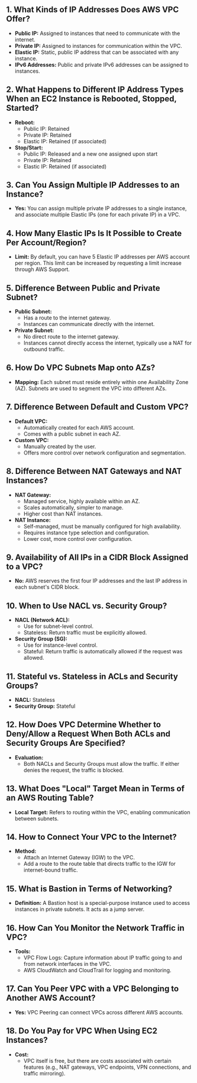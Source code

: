 ## 1. What Kinds of IP Addresses Does AWS VPC Offer?
- **Public IP:** Assigned to instances that need to communicate with the internet.
- **Private IP:** Assigned to instances for communication within the VPC.
- **Elastic IP:** Static, public IP address that can be associated with any instance.
- **IPv6 Addresses:** Public and private IPv6 addresses can be assigned to instances.

## 2. What Happens to Different IP Address Types When an EC2 Instance is Rebooted, Stopped, Started?
- **Reboot:**
  - Public IP: Retained
  - Private IP: Retained
  - Elastic IP: Retained (if associated)
- **Stop/Start:**
  - Public IP: Released and a new one assigned upon start
  - Private IP: Retained
  - Elastic IP: Retained (if associated)

## 3. Can You Assign Multiple IP Addresses to an Instance?
- **Yes:** You can assign multiple private IP addresses to a single instance, and associate multiple Elastic IPs (one for each private IP) in a VPC.

## 4. How Many Elastic IPs Is It Possible to Create Per Account/Region?
- **Limit:** By default, you can have 5 Elastic IP addresses per AWS account per region. This limit can be increased by requesting a limit increase through AWS Support.

## 5. Difference Between Public and Private Subnet?
- **Public Subnet:**
  - Has a route to the internet gateway.
  - Instances can communicate directly with the internet.
- **Private Subnet:**
  - No direct route to the internet gateway.
  - Instances cannot directly access the internet, typically use a NAT for outbound traffic.

## 6. How Do VPC Subnets Map onto AZs?
- **Mapping:** Each subnet must reside entirely within one Availability Zone (AZ). Subnets are used to segment the VPC into different AZs.

## 7. Difference Between Default and Custom VPC?
- **Default VPC:**
  - Automatically created for each AWS account.
  - Comes with a public subnet in each AZ.
- **Custom VPC:**
  - Manually created by the user.
  - Offers more control over network configuration and segmentation.

## 8. Difference Between NAT Gateways and NAT Instances?
- **NAT Gateway:**
  - Managed service, highly available within an AZ.
  - Scales automatically, simpler to manage.
  - Higher cost than NAT instances.
- **NAT Instance:**
  - Self-managed, must be manually configured for high availability.
  - Requires instance type selection and configuration.
  - Lower cost, more control over configuration.

## 9. Availability of All IPs in a CIDR Block Assigned to a VPC?
- **No:** AWS reserves the first four IP addresses and the last IP address in each subnet's CIDR block.

## 10. When to Use NACL vs. Security Group?
- **NACL (Network ACL):**
  - Use for subnet-level control.
  - Stateless: Return traffic must be explicitly allowed.
- **Security Group (SG):**
  - Use for instance-level control.
  - Stateful: Return traffic is automatically allowed if the request was allowed.

## 11. Stateful vs. Stateless in ACLs and Security Groups?
- **NACL:** Stateless
- **Security Group:** Stateful

## 12. How Does VPC Determine Whether to Deny/Allow a Request When Both ACLs and Security Groups Are Specified?
- **Evaluation:**
  - Both NACLs and Security Groups must allow the traffic. If either denies the request, the traffic is blocked.

## 13. What Does "Local" Target Mean in Terms of an AWS Routing Table?
- **Local Target:** Refers to routing within the VPC, enabling communication between subnets.

## 14. How to Connect Your VPC to the Internet?
- **Method:**
  - Attach an Internet Gateway (IGW) to the VPC.
  - Add a route to the route table that directs traffic to the IGW for internet-bound traffic.

## 15. What is Bastion in Terms of Networking?
- **Definition:** A Bastion host is a special-purpose instance used to access instances in private subnets. It acts as a jump server.

## 16. How Can You Monitor the Network Traffic in VPC?
- **Tools:**
  - VPC Flow Logs: Capture information about IP traffic going to and from network interfaces in the VPC.
  - AWS CloudWatch and CloudTrail for logging and monitoring.

## 17. Can You Peer VPC with a VPC Belonging to Another AWS Account?
- **Yes:** VPC Peering can connect VPCs across different AWS accounts.

## 18. Do You Pay for VPC When Using EC2 Instances?
- **Cost:**
  - VPC itself is free, but there are costs associated with certain features (e.g., NAT gateways, VPC endpoints, VPN connections, and traffic mirroring).
